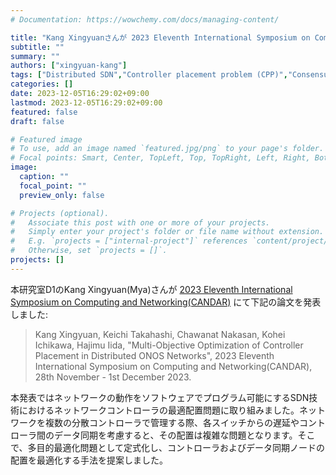 ```yaml
---
# Documentation: https://wowchemy.com/docs/managing-content/

title: "Kang Xingyuanさんが 2023 Eleventh International Symposium on Computing and Networking(CANDAR) で発表しました"
subtitle: ""
summary: ""
authors: ["xingyuan-kang"]
tags: ["Distributed SDN","Controller placement problem (CPP)","Consensus Algorithm"]
categories: []
date: 2023-12-05T16:29:02+09:00
lastmod: 2023-12-05T16:29:02+09:00
featured: false
draft: false

# Featured image
# To use, add an image named `featured.jpg/png` to your page's folder.
# Focal points: Smart, Center, TopLeft, Top, TopRight, Left, Right, BottomLeft, Bottom, BottomRight.
image:
  caption: ""
  focal_point: ""
  preview_only: false

# Projects (optional).
#   Associate this post with one or more of your projects.
#   Simply enter your project's folder or file name without extension.
#   E.g. `projects = ["internal-project"]` references `content/project/deep-learning/index.md`.
#   Otherwise, set `projects = []`.
projects: []
---
```


本研究室D1のKang Xingyuan(Mya)さんが
[2023 Eleventh International Symposium on Computing and Networking(CANDAR)](https://www.cs.hiroshima-u.ac.jp/Proceedings23/CANDAR%202023/index.html#!/toc/0)
にて下記の論文を発表しました:

> Kang Xingyuan, Keichi Takahashi, Chawanat Nakasan, Kohei Ichikawa, Hajimu Iida, "Multi-Objective Optimization of Controller Placement in Distributed ONOS Networks", 2023 Eleventh International Symposium on Computing and Networking(CANDAR), 28th November - 1st December 2023.

本発表ではネットワークの動作をソフトウェアでプログラム可能にするSDN技術におけるネットワークコントローラの最適配置問題に取り組みました。ネットワークを複数の分散コントローラで管理する際、各スイッチからの遅延やコントローラ間のデータ同期を考慮すると、その配置は複雑な問題となります。そこで、多目的最適化問題として定式化し、コントローラおよびデータ同期ノードの配置を最適化する手法を提案しました。